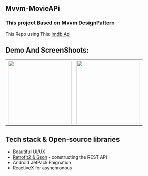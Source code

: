 
# <h2>Mvvm-MovieAPi</h2>
<h3>This project Based on Mvvm DesignPattern </h3>
 This Repo using This: <a href="https://www.themoviedb.org/documentation/api">Imdb Api</a>
 <h2>Demo And ScreenShoots:</h2>  
 
 <table>
  <tr>
    <td><img src="https://github.com/ali-safdarii/MvvmMovieAPi/blob/master/movie_mvvm.gif" alt=""  width="200"></td>
    <td><img src="https://github.com/ali-safdarii/MvvmMovieAPi/blob/master/20210809_164042.gif" alt=""  width="200" > </td>
  
  </tr>
 </table>
 

<h2>Tech stack & Open-source libraries</h2>  

<ul>
   <li> Beautiful UI/UX </li>
  <li><a href="https://github.com/square/retrofit">Retrofit2 &amp; Gson</a> - constructing the REST API</li>
  <li>
        Android JetPack:Paignation
  </li>

 <li>
  ReactiveX for asynchronous
 </li>
  </ul>
